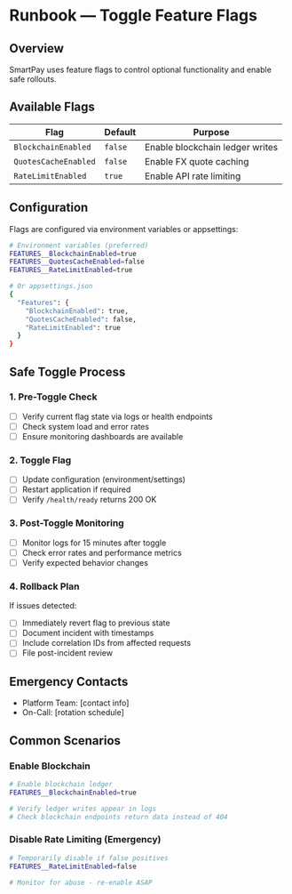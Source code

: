 # Runbook — Toggle Feature Flags

## Overview
SmartPay uses feature flags to control optional functionality and enable safe rollouts.

## Available Flags

| Flag | Default | Purpose |
|------|---------|---------|
| `BlockchainEnabled` | `false` | Enable blockchain ledger writes |
| `QuotesCacheEnabled` | `false` | Enable FX quote caching |
| `RateLimitEnabled` | `true` | Enable API rate limiting |

## Configuration
Flags are configured via environment variables or appsettings:

```bash
# Environment variables (preferred)
FEATURES__BlockchainEnabled=true
FEATURES__QuotesCacheEnabled=false
FEATURES__RateLimitEnabled=true

# Or appsettings.json
{
  "Features": {
    "BlockchainEnabled": true,
    "QuotesCacheEnabled": false,
    "RateLimitEnabled": true
  }
}
```

## Safe Toggle Process

### 1. Pre-Toggle Check
- [ ] Verify current flag state via logs or health endpoints
- [ ] Check system load and error rates
- [ ] Ensure monitoring dashboards are available

### 2. Toggle Flag
- [ ] Update configuration (environment/settings)
- [ ] Restart application if required
- [ ] Verify `/health/ready` returns 200 OK

### 3. Post-Toggle Monitoring
- [ ] Monitor logs for 15 minutes after toggle
- [ ] Check error rates and performance metrics
- [ ] Verify expected behavior changes

### 4. Rollback Plan
If issues detected:
- [ ] Immediately revert flag to previous state
- [ ] Document incident with timestamps
- [ ] Include correlation IDs from affected requests
- [ ] File post-incident review

## Emergency Contacts
- Platform Team: [contact info]
- On-Call: [rotation schedule]

## Common Scenarios

### Enable Blockchain
```bash
# Enable blockchain ledger
FEATURES__BlockchainEnabled=true

# Verify ledger writes appear in logs
# Check blockchain endpoints return data instead of 404
```

### Disable Rate Limiting (Emergency)
```bash
# Temporarily disable if false positives
FEATURES__RateLimitEnabled=false

# Monitor for abuse - re-enable ASAP
```